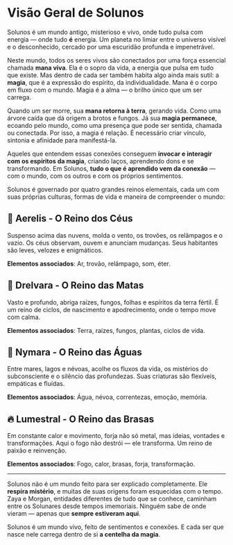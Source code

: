 # Visão Geral de Solunos

Solunos é um mundo antigo, misterioso e vivo, onde tudo pulsa com energia — onde tudo **é** energia. Um planeta no limiar entre o universo visível e o desconhecido, cercado por uma escuridão profunda e impenetrável.

Neste mundo, todos os seres vivos são conectados por uma força essencial chamada **mana viva**. Ela é o sopro da vida, a energia que pulsa em tudo que existe. Mas dentro de cada ser também habita algo ainda mais sutil: a **magia**, que é a expressão do espírito, da individualidade. Mana é o corpo em fluxo com o mundo. Magia é a alma — o brilho único que um ser carrega.

Quando um ser morre, sua **mana retorna à terra**, gerando vida. Como uma árvore caída que dá origem a brotos e fungos. Já sua **magia permanece**, ecoando pelo mundo, como uma presença que pode ser sentida, chamada ou conectada. Por isso, a magia é relação. É necessário criar vínculo, sintonia e afinidade para manifestá-la.

Aqueles que entendem essas conexões conseguem **invocar e interagir com os espíritos da magia**, criando laços, aprendendo dons e se transformando. Em Solunos, **tudo o que é aprendido vem da conexão** — com o mundo, com os outros e com os próprios sentimentos.

Solunos é governado por quatro grandes reinos elementais, cada um com suas próprias culturas, formas de vida e maneira de compreender o mundo:

## 🌌 Aerelis - O Reino dos Céus
Suspenso acima das nuvens, molda o vento, os trovões, os relâmpagos e o vazio. Os céus observam, ouvem e anunciam mudanças. Seus habitantes são leves, velozes e enigmáticos.

**Elementos associados**: Ar, trovão, relâmpago, som, éter.

## 🌿 Drelvara - O Reino das Matas
Vasto e profundo, abriga raízes, fungos, folhas e espíritos da terra fértil. É um reino de ciclos, de nascimento e apodrecimento, onde o tempo move com calma.

**Elementos associados**: Terra, raízes, fungos, plantas, ciclos de vida.

## 🌊 Nymara - O Reino das Águas
Entre mares, lagos e névoas, acolhe os fluxos da vida, os mistérios do subconsciente e o silêncio das profundezas. Suas criaturas são flexíveis, empáticas e fluídas.

**Elementos associados**: Água, névoa, correntezas, emoção, memória.

## 🔥 Lumestral - O Reino das Brasas
Em constante calor e movimento, forja não só metal, mas ideias, vontades e transformações. Aqui o fogo não destrói — ele transforma. Um reino de paixão e reinvenção.

**Elementos associados**: Fogo, calor, brasas, forja, transformação.

---

Solunos não é um mundo feito para ser explicado completamente. Ele **respira mistério**, e muitas de suas origens foram esquecidas com o tempo. Zaya e Morgan, entidades diferentes de tudo que se conhece, caminham entre os Solunares desde tempos imemoriais. Ninguém sabe de onde vieram — apenas que **sempre estiveram aqui**.

Solunos é um mundo vivo, feito de sentimentos e conexões. E cada ser que nasce nele carrega dentro de si **a centelha da magia**.